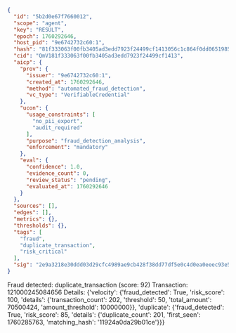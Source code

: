 ```json
{
  "id": "5b2d0e67f7660012",
  "scope": "agent",
  "key": "RESULT",
  "epoch": 1760292646,
  "host_pid": "9e6742732c60:1",
  "hash": "81f333063f00fb3405ad3edd7923f24499cf1413056c1c864f0dd0651985f14f",
  "cid": "QmV181f333063f00fb3405ad3edd7923f24499cf1413",
  "aicp": {
    "prov": {
      "issuer": "9e6742732c60:1",
      "created_at": 1760292646,
      "method": "automated_fraud_detection",
      "vc_type": "VerifiableCredential"
    },
    "ucon": {
      "usage_constraints": [
        "no_pii_export",
        "audit_required"
      ],
      "purpose": "fraud_detection_analysis",
      "enforcement": "mandatory"
    },
    "eval": {
      "confidence": 1.0,
      "evidence_count": 0,
      "review_status": "pending",
      "evaluated_at": 1760292646
    }
  },
  "sources": [],
  "edges": [],
  "metrics": {},
  "thresholds": {},
  "tags": [
    "fraud",
    "duplicate_transaction",
    "risk_critical"
  ],
  "sig": "2e9a3218e30ddd03d29cfc4989ae9cb428f38dd77df5e0c4d0ea0eeec93e5a7f"
}
```

Fraud detected: duplicate_transaction (score: 92)
Transaction: 121000245084656
Details: {'velocity': {'fraud_detected': True, 'risk_score': 100, 'details': {'transaction_count': 202, 'threshold': 50, 'total_amount': 70500424, 'amount_threshold': 10000000}}, 'duplicate': {'fraud_detected': True, 'risk_score': 85, 'details': {'duplicate_count': 201, 'first_seen': 1760285763, 'matching_hash': '11924a0da29b01ce'}}}